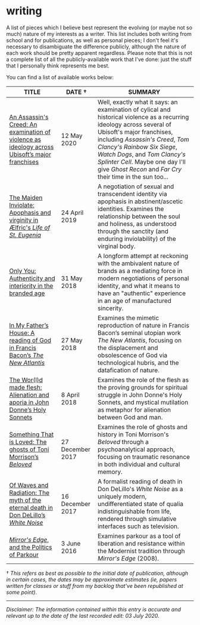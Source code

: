 # writing
A list of pieces which I believe best represent the evolving (or maybe not so much) nature of my interests as a writer. This list includes both writing from school and for publications, as well as personal pieces; I don't feel it's necessary to disambiguate the difference publicly, although the nature of each work should be pretty apparent regardless. Please note that this is not a complete list of all the publicly-available work that I've done: just the stuff that I personally think represents me best.

You can find a list of available works below:

| TITLE                      | DATE † | SUMMARY |
|----------------------------|-------------|--------------------|
| [An Assassin's Creed: An examination of violence as ideology across Ubisoft’s major franchises](https://medium.com/@spncryn/an-assassins-creed-1079002c9512) | 12 May 2020 | Well, exactly what it says: an examination of cylical and historical violence as a recurring ideology across several of Ubisoft's major franchises, including *Assassin's Creed*, *Tom Clancy's Rainbow Six Siege*, *Watch Dogs*, and *Tom Clancy's Splinter Cell*. Maybe one day I'll give *Ghost Recon* and *Far Cry* their time in the sun too...
| [The Maiden Inviolate: Apophasis and virginity in Ælfric's *Life of St. Eugenia*](https://proteusjournal.files.wordpress.com/2019/04/proteus-2.pdf) | 24 April 2019 | A negotiation of sexual and transcendent identity via apophasis in abstinent/ascetic identities. Examines the relationship between the soul and holiness, as understood through the sanctity (and enduring inviolability) of the virginal body. |
| [Only You: Authenticity and interiority in the branded age](https://docs.google.com/document/d/1phMLoRznXqX_w5LpiQqlPJKmt5sPf1KwWk5nERU9chA/edit?usp=sharing) | 31 May 2018 | A longform attempt at reckoning with the ambivalent nature of brands as a mediating force in modern negotiations of personal identity, and what it means to have an "authentic" experience in an age of manufactured sincerity. |
| [In My Father’s House: A reading of God in Francis Bacon’s *The New Atlantis*](https://medium.com/@spncryn/in-my-fathers-house-de8212511e92) | 27 May 2018 | Examines the mimetic reproduction of nature in Francis Bacon’s seminal utopian work *The New Atlantis*, focusing on the displacement and obsolescence of God via technological hubris, and the datafication of nature.|
| [The Wor(l)d made flesh: Alienation and aporia in John Donne’s Holy Sonnets](https://medium.com/@spncryn/the-wor-l-d-made-flesh-alienation-and-aporia-in-john-donnes-holy-sonnets-d959975626d9) | 8 April 2018 | Examines the role of the flesh as the proving grounds for spiritual struggle in John Donne's Holy Sonnets, and mystical mutilation as metaphor for alienation between God and man. |
| [Something That is Loved: The ghosts of Toni Morrison’s *Beloved*](https://medium.com/spncryn/something-that-is-loved-b170d20a0b3f) | 27 December 2017 | Examines the role of ghosts and history in Toni Morrison's *Beloved* through a psychoanalytical approach, focusing on traumatic resonance in both individual and cultural memory. |
| [Of Waves and Radiation: The myth of the eternal death in Don DeLillo’s *White Noise*](https://medium.com/spncryn/of-waves-and-radiation-b5992cd6b247) | 16 December 2017 | A formalist reading of death in Don DeLillo's *White Noise* as a uniquely modern, undifferentiated state of qualia indistinguishable from life, rendered through simulative interfaces such as television. |
| [*Mirror's Edge*, and the Politics of Parkour](https://killscreen.com/articles/mirrors-edge-politics-parkour/) | 3 June 2016 | Examines parkour as a tool of liberation and resistance within the Modernist tradition through *Mirror's Edge* (2008). |

† *This refers as best as possible to the initial date of publication, although in certain cases, the dates may be approximate estimates (ie, papers written for classes or stuff from my backlog that've been republished at some point).*

---

*Disclaimer: The information contained within this entry is accurate and relevant up to the date of the last recorded edit: 03 July 2020.*
